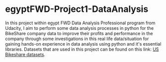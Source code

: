 # egyptFWD-Project1-DataAnalysis
In this project within egypt FWD Data Analysis Professional program from Udacity, I aim to perform some data analysis processes in python for the BikeShare company data to improve their profits and performance in the company through some investigations in this real life data/situation for gaining hands-on experience in data analysis using python and it's essential libraries.
Datasets that are used in this project can be found on this link: [US Bikeshare datasets](https://www.kaggle.com/amiraelraey/us-bikeshare-dataset).
